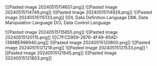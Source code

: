 ![[Pasted image 20240515114657.png]]
![[Pasted image 20240515114749.png]]
![[Pasted image 20240515114929.png]]
![[Pasted image 20240515115133.png]]
DDL Data Definition Language
DML Data Manipulation Language
DCL  Data Control Language

![[Pasted image 20240515115855.png]]
![[Pasted image 20240515120115.png]]
![[C7FCD959-2676-4F49-85AD-1389BE998940.png]]
![[Pasted image 20240515120800.png]]
![[Pasted image 20240515121218.png]]
![[Pasted image 20240515121533.png]]
![[Pasted image 20240515121645.png]]
![[Pasted image 20240515121803.png]]

